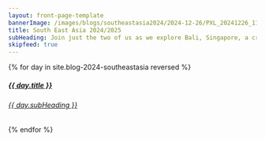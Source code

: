 ```yaml
---
layout: front-page-template
bannerImage: /images/blogs/southeastasia2024/2024-12-26/PXL_20241226_110511348.PANO.jpg_compressed.JPEG
title: South East Asia 2024/2025
subHeading: Join just the two of us as we explore Bali, Singapore, a cruise to Penang and Phuket and lastly a trip to Cambodia. It should be a fun time.
skipfeed: true
---
```


<div class="text-uppercase adventure-list experience">
  {% for day in site.blog-2024-southeastasia reversed %}
    <div class="col-md-6 col-sm-6 animated fadeInUp" data-wow-delay="0.1s" data-wow-duration="1s">
      <a href="{{day.url | prepend: site.baseurl}}">
        <img src="{{ day.bannerImage }}"  alt="" class="img-responsive">
        <div class="overlay-lnk text-uppercase text-center">
          <i class="icon icon-streetsign"></i>
          <h5>{{ day.title }}</h5>
          <h6>{{ day.subHeading }}</h6>
        </div>
      </a>
    </div>
  {% endfor %}
</div>
